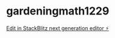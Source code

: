 # gardeningmath1229

[Edit in StackBlitz next generation editor ⚡️](https://stackblitz.com/~/github.com/dimensio84/gardeningmath1229)